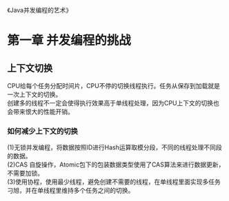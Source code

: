 《Java并发编程的艺术》
# 第一章 并发编程的挑战
## 上下文切换
CPU给每个任务分配时间片，CPU不停的切换线程执行。任务从保存到加载就是一次上下文的切换。   
创建多的线程不一定会使得执行效果高于单线程处理，因为CPU上下文的切换也会带来恨大的性能开销。   
### 如何减少上下文的切换
(1)无锁并发编程，将数据按照ID进行Hash运算取模分段，不同的线程处理不同段的数据。   
(2)CAS 自旋操作，Atomic包下的包装数据类型使用了CAS算法来进行数据更新，不需要加锁。   
(3)使用协程，使用最少线程，避免创建不需要的线程，在单线程里面实现多任务刁旭，并在单线程里维持多个任务之间的切换。  